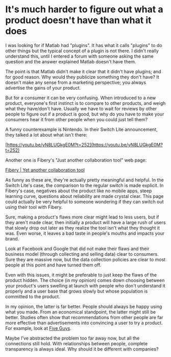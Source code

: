 # It's much harder to figure out what a product doesn't have than what it does

I was looking for if Matlab had "plugins". It has what it calls "plugins" to do other things but the typical concept of a plugin is not there. I didn't really understand this, until I entered a forum with someone asking the same question and the answer explained Matlab doesn't have them. 

The point is that Matlab didn't make it clear that it didn't have plugins; and for good reason. Why would they publicize something they don't have? It doesn't make any sense from a marketing perspective; you always advertise the gains of your product.

But for a consumer it can be very confusing. When introduced to a new product, everyone's first instinct is to compare to other products, and weigh what they have/don't have. Usually we have to wait for reviews by other people to figure out if a product is good, but why do you have to make your consumers hear it from other people when you could just tell them?

A funny counterexample is Nintendo. In their Switch Lite announcement, they talked a lot about what isn't there:

[https://youtu.be/yN8LUGkgE0M?t=252](https://youtu.be/yN8LUGkgE0M?t=252)

Another one is Fibery's "Just another collaboration tool" web page:

[Fibery | Yet another collaboration tool](https://fibery.io/anxiety)

As funny as these are, they're actually pretty meaningful and helpful. In the Switch Lite's case, the comparison to the regular switch is made explicit. In Fibery's case, negatives about the product like no mobile apps, steep learning curve, questions about reliability are made crystal clear. This page could actually be very helpful to someone wondering if they can switch out using their tool with Fibery. 

Sure, making a product's flaws more clear might lead to less users, but if they aren't made clear, then initially a product will have a large rush of users that slowly drop out later as they realize the tool isn't what they thought it was. Even worse, it leaves a bad taste in people's mouths and impacts your brand. 

Look at Facebook and Google that did not make their flaws and their business model (through collecting and selling data) clear to consumers. Sure they are massive now, but the data collection policies are clear to most people at this point and have turned them off. 

Even with this issues, it might be preferable to just keep the flaws of the product hidden. The choice (in my opinion) comes down choosing between your product's users swelling at launch with people who don't understand it properly and a user base that grows slowly but whose population is committed to the product.

In my opinion, the latter is far better. People should always be happy using what you made. From an economical standpoint, the latter might still be better. Studies often show that recommendations from other people are far more effective than advertisements into convincing a user to try a product. For example, look at [Five Guys](https://www.mashed.com/80154/untold-truth-five-guys/).

Maybe I've abstracted the problem too far away now, but all the connections still hold. With relationships between people, complete transparency is always ideal. Why should it be different with companies?